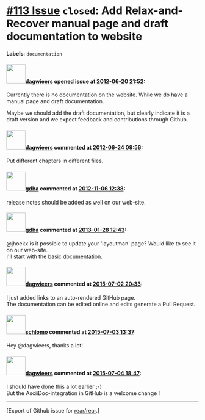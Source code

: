 [\#113 Issue](https://github.com/rear/rear/issues/113) `closed`: Add Relax-and-Recover manual page and draft documentation to website
=====================================================================================================================================

**Labels**: `documentation`

#### <img src="https://avatars.githubusercontent.com/u/388198?u=0732dee3fe5002278cfbf40359ec431bdcf5f06c&v=4" width="50">[dagwieers](https://github.com/dagwieers) opened issue at [2012-06-20 21:52](https://github.com/rear/rear/issues/113):

Currently there is no documentation on the website. While we do have a
manual page and draft documentation.

Maybe we should add the draft documentation, but clearly indicate it is
a draft version and we expect feedback and contributions through Github.

#### <img src="https://avatars.githubusercontent.com/u/388198?u=0732dee3fe5002278cfbf40359ec431bdcf5f06c&v=4" width="50">[dagwieers](https://github.com/dagwieers) commented at [2012-06-24 09:56](https://github.com/rear/rear/issues/113#issuecomment-6531751):

Put different chapters in different files.

#### <img src="https://avatars.githubusercontent.com/u/888633?u=cdaeb31efcc0048d3619651aa18dd4b76e636b21&v=4" width="50">[gdha](https://github.com/gdha) commented at [2012-11-06 12:38](https://github.com/rear/rear/issues/113#issuecomment-10108962):

release notes should be added as well on our web-site.

#### <img src="https://avatars.githubusercontent.com/u/888633?u=cdaeb31efcc0048d3619651aa18dd4b76e636b21&v=4" width="50">[gdha](https://github.com/gdha) commented at [2013-01-28 12:43](https://github.com/rear/rear/issues/113#issuecomment-12780065):

@jhoekx is it possible to update your 'layoutman' page? Would like to
see it on our web-site.  
I'll start with the basic documentation.

#### <img src="https://avatars.githubusercontent.com/u/388198?u=0732dee3fe5002278cfbf40359ec431bdcf5f06c&v=4" width="50">[dagwieers](https://github.com/dagwieers) commented at [2015-07-02 20:33](https://github.com/rear/rear/issues/113#issuecomment-118159776):

I just added links to an auto-rendered GitHub page.  
The documentation can be edited online and edits generate a Pull
Request.

#### <img src="https://avatars.githubusercontent.com/u/101384?v=4" width="50">[schlomo](https://github.com/schlomo) commented at [2015-07-03 13:37](https://github.com/rear/rear/issues/113#issuecomment-118354803):

Hey @dagwieers, thanks a lot!

#### <img src="https://avatars.githubusercontent.com/u/388198?u=0732dee3fe5002278cfbf40359ec431bdcf5f06c&v=4" width="50">[dagwieers](https://github.com/dagwieers) commented at [2015-07-04 18:47](https://github.com/rear/rear/issues/113#issuecomment-118541709):

I should have done this a lot earlier ;-)  
But the AsciiDoc-integration in GitHub is a welcome change !

------------------------------------------------------------------------

\[Export of Github issue for
[rear/rear](https://github.com/rear/rear).\]
